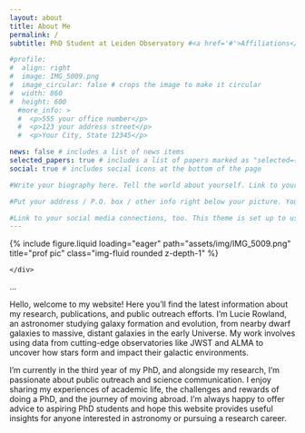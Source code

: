 ```yaml
---
layout: about 
title: About Me
permalink: /
subtitle: PhD Student at Leiden Observatory #<a href='#'>Affiliations</a>. Address. Contacts. Motto. Etc.

#profile:
#  align: right
#  image: IMG_5009.png
#  image_circular: false # crops the image to make it circular
#  width: 860
#  height: 600
  #more_info: >
  #  <p>555 your office number</p>
  #  <p>123 your address street</p>
  #  <p>Your City, State 12345</p>

news: false # includes a list of news items
selected_papers: true # includes a list of papers marked as "selected={true}"
social: true # includes social icons at the bottom of the page

#Write your biography here. Tell the world about yourself. Link to your favorite [subreddit](http://reddit.com). You can put a picture in, too. The code is already in, just name your picture `prof_pic.jpg` and put it in the `img/` folder.

#Put your address / P.O. box / other info right below your picture. You can also disable any of these elements by editing `profile` property of the YAML header of your `_pages/about.md`. Edit `_bibliography/papers.bib` and Jekyll will render your [publications page](/al-folio/publications/) automatically.

#Link to your social media connections, too. This theme is set up to use [Font Awesome icons](https://fontawesome.com/) and [Academicons](https://jpswalsh.github.io/academicons/), like the ones below. Add your Facebook, Twitter, LinkedIn, Google Scholar, or just disable all of them.
---
```


<div class="row">
    <div class="col-sm mt-3 mt-md-0">
        {% include figure.liquid loading="eager" path="assets/img/IMG_5009.png" title="prof pic" class="img-fluid rounded z-depth-1" %}
    
    </div>
</div>
<div class="caption">
    ...
</div>

Hello, welcome to my website! Here you’ll find the latest information about my research, publications, and public outreach efforts. I’m Lucie Rowland, an astronomer studying galaxy formation and evolution, from nearby dwarf galaxies to massive, distant galaxies in the early Universe. My work involves using data from cutting-edge observatories like JWST and ALMA to uncover how stars form and impact their galactic environments. 

I’m currently in the third year of my PhD, and alongside my research, I’m passionate about public outreach and science communication. I enjoy sharing my experiences of academic life, the challenges and rewards of doing a PhD, and the journey of moving abroad. I’m always happy to offer advice to aspiring PhD students and hope this website provides useful insights for anyone interested in astronomy or pursuing a research career.




